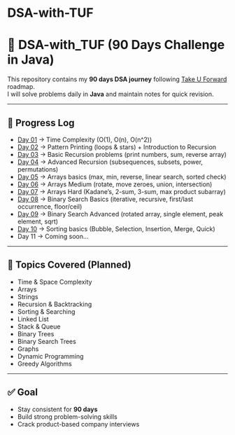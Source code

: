 # DSA-with-TUF
# 🚀 DSA-with_TUF (90 Days Challenge in Java)

This repository contains my **90 days DSA journey** following [Take U Forward](https://takeuforward.org/) roadmap.  
I will solve problems daily in **Java** and maintain notes for quick revision.

---

## 📌 Progress Log

- [Day 01](./Day01-TimeComplexity) → Time Complexity (O(1), O(n), O(n^2))
- [Day 02](./Day02-Patterns-Recursion) → Pattern Printing (loops & stars) + Introduction to Recursion
- [Day 03](./Day03-Recursion-Basics) → Basic Recursion problems (print numbers, sum, reverse array)
- [Day 04](./Day04-Recursion-Advanced) → Advanced Recursion (subsequences, subsets, power, permutations)
- [Day 05](./Day05-Arrays-Basics) → Arrays basics (max, min, reverse, linear search, sorted check)
- [Day 06](./Day06-Arrays-Medium) → Arrays Medium (rotate, move zeroes, union, intersection)
- [Day 07](./Day07-Arrays-Hard) → Arrays Hard (Kadane’s, 2-sum, 3-sum, max product subarray)
- [Day 08](./Day08-BinarySearch-Basics) → Binary Search Basics (iterative, recursive, first/last occurrence, floor/ceil)
- [Day 09](./05-Sorting-Searching/Day09-BinarySearch-Advanced) → Binary Search Advanced (rotated array, single element, peak element, sqrt)
- [Day 10](./05-Sorting-Searching/Day10-Sorting-Basics) → Sorting basics (Bubble, Selection, Insertion, Merge, Quick)
- Day 11 → Coming soon...

---

## 📖 Topics Covered (Planned)
- Time & Space Complexity
- Arrays
- Strings
- Recursion & Backtracking
- Sorting & Searching
- Linked List
- Stack & Queue
- Binary Trees
- Binary Search Trees
- Graphs
- Dynamic Programming
- Greedy Algorithms

---

## ✅ Goal
- Stay consistent for **90 days**
- Build strong problem-solving skills
- Crack product-based company interviews
